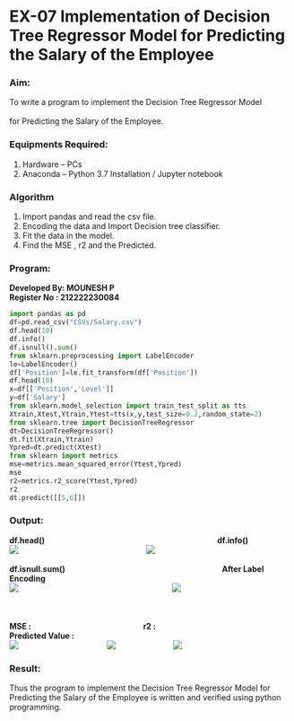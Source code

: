 # EX-07 Implementation of Decision Tree Regressor Model for Predicting the Salary of the Employee
### Aim:
To write a program to implement the Decision Tree Regressor Model &emsp;&emsp;&emsp;&emsp;&emsp;&emsp;&emsp;&emsp;&emsp;&emsp;<BR>
for Predicting the Salary of the Employee.
### Equipments Required:
1. Hardware – PCs
2. Anaconda – Python 3.7 Installation / Jupyter notebook
### Algorithm
1. Import pandas and read the csv file.
2. Encoding the data and Import Decision tree classifier.
3. Fit the data in the model.
4. Find the MSE , r2 and the Predicted.
### Program:
**Developed By: MOUNESH P** <BR>
**Register No : 212222230084** <BR>
```Python
import pandas as pd
df=pd.read_csv("CSVs/Salary.csv")
df.head(10)
df.info()
df.isnull().sum()
from sklearn.preprocessing import LabelEncoder
le=LabelEncoder()
df['Position']=le.fit_transform(df['Position'])
df.head(10)
x=df[['Position','Level']]
y=df['Salary']
from sklearn.model_selection import train_test_split as tts
Xtrain,Xtest,Ytrain,Ytest=tts(x,y,test_size=0.2,random_state=2)
from sklearn.tree import DecisionTreeRegressor
dt=DecisionTreeRegressor()
dt.fit(Xtrain,Ytrain)
Ypred=dt.predict(Xtest)
from sklearn import metrics
mse=metrics.mean_squared_error(Ytest,Ypred)
mse
r2=metrics.r2_score(Ytest,Ypred)
r2
dt.predict([[5,6]])
```


### Output:
**df.head()**&emsp;&emsp;&emsp;&emsp;&emsp;&emsp;&emsp;&emsp;&emsp;&emsp;&emsp;&emsp;&emsp;&emsp;&emsp;&emsp;&emsp;&emsp;&emsp;&emsp;&emsp;&emsp;**df.info()**<br>
<img valign=top src="https://github.com/ROHITJAIND/EX-07-Implementation-of-Decision-Tree-Regressor-Model-for-Predicting-the-Salary-of-the-Employee/assets/118707073/3e26416c-15dd-438e-b94b-82fe6062d7ec">&emsp;&emsp;&emsp;&emsp;&emsp;&emsp;&emsp;&emsp;&emsp;&emsp;&emsp;&emsp;&emsp;&emsp;&emsp;&emsp;
<img valign=top src="https://github.com/ROHITJAIND/EX-07-Implementation-of-Decision-Tree-Regressor-Model-for-Predicting-the-Salary-of-the-Employee/assets/118707073/bc166b21-ba12-483f-86a9-87f78a11a444">
<br>
<br>
**df.isnull.sum()**&emsp;&emsp;&emsp;&emsp;&emsp;&emsp;&emsp;&emsp;&emsp;&emsp;&emsp;&emsp;&emsp;&emsp;&emsp;&emsp;&emsp;&emsp;&emsp;&emsp;**After Label Encoding**<br>
<img valign=top src="https://github.com/ROHITJAIND/EX-07-Implementation-of-Decision-Tree-Regressor-Model-for-Predicting-the-Salary-of-the-Employee/assets/118707073/a87bd2d8-ce65-4bda-b504-51a6e0a86754">  &emsp;&emsp;&emsp;&emsp;&emsp;&emsp;&emsp;&emsp;&emsp;&emsp;&emsp;&emsp;&emsp;&emsp;&emsp;&emsp;&emsp;&emsp;&emsp;
<img valign=top src="https://github.com/ROHITJAIND/EX-07-Implementation-of-Decision-Tree-Regressor-Model-for-Predicting-the-Salary-of-the-Employee/assets/118707073/06f6314d-455a-4866-8e49-667f1f6830c9">
<br>
<br>
<BR>
<BR>
**MSE :**&emsp;&emsp;&emsp;&emsp;&emsp;&emsp;&emsp;&emsp;&emsp;&emsp;&emsp;&emsp;&emsp;&emsp; **r2 :**&emsp;&emsp;&emsp;&emsp;&emsp;&emsp;&emsp;&emsp;&emsp;&emsp;&emsp;&emsp;&emsp;&emsp;**Predicted Value :**<br>
<img valign=top src="https://github.com/ROHITJAIND/EX-07-Implementation-of-Decision-Tree-Regressor-Model-for-Predicting-the-Salary-of-the-Employee/assets/118707073/71de2a7a-ed0c-4b89-aee3-a71e7e82cec9">&emsp;&emsp;&emsp;&emsp;&emsp;&emsp;&emsp;&emsp;&emsp;&emsp;&emsp;
<img valign=top src="https://github.com/ROHITJAIND/EX-07-Implementation-of-Decision-Tree-Regressor-Model-for-Predicting-the-Salary-of-the-Employee/assets/118707073/d5eab5c9-e084-40f3-8294-8be3989aaf5f">&emsp;&emsp;&emsp;&emsp;&emsp;&emsp;&emsp;
<img valign=top src="https://github.com/ROHITJAIND/EX-07-Implementation-of-Decision-Tree-Regressor-Model-for-Predicting-the-Salary-of-the-Employee/assets/118707073/43608200-8699-4611-9ad1-fea20a2e4840">






### Result:
Thus the program to implement the Decision Tree Regressor Model for Predicting the Salary of the Employee is written and verified using python programming.
